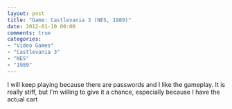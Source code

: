 ```yaml
---
layout: post
title: "Game: Castlevania 3 (NES, 1989)"
date: 2012-01-10 00:00
comments: true
categories:
- "Video Games"
- "Castlevania 3"
- "NES"
- "1989"
---
```


I will keep playing because there are passwords and I like the
gameplay. It is really stiff, but I'm willing to give it a chance,
especially because I have the actual cart    

